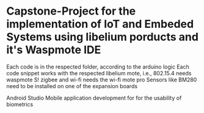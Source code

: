 # Capstone-Project for the implementation of IoT and Embeded Systems using libelium porducts and it's Waspmote IDE

Each code is in the respected folder, according to the arduino logic
Each code snippet works with the respected libelium mote, i.e., 802.15.4 needs waspmote S! zigbee and wi-fi needs the wi-fi mote pro
Sensors like BM280 need to be installed on one of the expansion boards

Android Studio Mobile application development for for the usability of biometrics 
